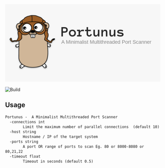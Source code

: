 <img src="img/banner.png" alt="Portunus -  A Minimalist Multithreaded Port Scanner">

![Build](https://github.com/darshkpatel/Portunus/workflows/Go%20Build%20Test/badge.svg)

## Usage
```
Portunus -  A Minimalist Multithreaded Port Scanner
  -connections int
        Limit the maximum number of parallel connections  (default 10)
  -host string
        Hostname / IP of the target system
  -ports string
        A port OR range of ports to scan Eg. 80 or 8000-8080 or 80,21,22
  -timeout float
        Timeout in seconds (default 0.5)
```
